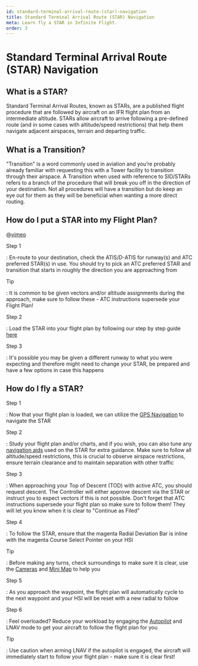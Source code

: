 ```yaml
---
id: standard-terminal-arrival-route-(star)-navigation
title: Standard Terminal Arrival Route (STAR) Navigation
meta: Learn fly a STAR in Infinite Flight.
order: 3
---
```


# Standard Terminal Arrival Route (STAR) Navigation


## What is a STAR?

Standard Terminal Arrival Routes, known as STARs, are a published flight procedure that are followed by aircraft on an IFR flight plan from an intermediate altitude. STARs allow aircraft to arrive following a pre-defined route (and in some cases with altitude/speed restrictions) that help them navigate adjacent airspaces, terrain and departing traffic. 



## What is a Transition?

"Transition" is a word commonly used in aviation and you’re probably already familiar with requesting this with a Tower facility to transition through their airspace. A Transition when used with reference to SID/STARs refers to a branch of the procedure that will break you off in the direction of your destination. Not all procedures will have a transition but do keep an eye out for them as they will be beneficial when wanting a more direct routing.



## How do I put a STAR into my Flight Plan?

@[vimeo](421196015)

Step 1

: En-route to your destination, check the ATIS/D-ATIS for runway(s) and ATC preferred STAR(s) in use. You should try to pick an ATC preferred STAR and transition that starts in roughly the direction you are approaching from



Tip

: It is common to be given vectors and/or altitude assignments during the approach, make sure to follow these - ATC instructions supersede your Flight Plan!



Step 2

: Load the STAR into your flight plan by following our step by step guide [here](/guide/getting-started/pilot-user-interface/navigation#selecting-departure%2C-arrival-and-approach-procedures)



Step 3

: It's possible you may be given a different runway to what you were expecting and therefore might need to change your STAR, be prepared and have a few options in case this happens 



## How do I fly a STAR?

Step 1

: Now that your flight plan is loaded, we can utilize the [GPS Navigation](/guide/getting-started/pilot-user-interface/navigation#gps-navigation) to navigate the STAR



Step 2

: Study your flight plan and/or charts, and if you wish, you can also tune any [navigation aids](/guide/getting-started/pilot-user-interface/navigation#navigation) used on the STAR for extra guidance. Make sure to follow all altitude/speed restrictions, this is crucial to observe airspace restrictions, ensure terrain clearance and to maintain separation with other traffic



Step 3

: When approaching your Top of Descent (TOD) with active ATC, you should request descent. The Controller will either approve descent via the STAR or instruct you to expect vectors if this is not possible. Don't forget that ATC instructions supersede your flight plan so make sure to follow them! They will let you know when it is clear to "Continue as Filed"



Step 4

: To follow the STAR, ensure that the magenta Radial Deviation Bar is inline with the magenta Course Select Pointer on your HSI



Tip

: Before making any turns, check surroundings to make sure it is clear, use the [Cameras](/guide/getting-started/pilot-user-interface/cameras#camera) and [Mini Map](/guide/getting-started/pilot-user-interface/flight-planning#mini-map) to help you



Step 5

: As you approach the waypoint, the flight plan will automatically cycle to the next waypoint and your HSI will be reset with a new radial to follow



Step 6

: Feel overloaded? Reduce your workload by engaging the [Autopilot](/guide/getting-started/pilot-user-interface/autopilot#autopilot) and LNAV mode to get your aircraft to follow the flight plan for you



Tip

: Use caution when arming LNAV if the autopilot is engaged, the aircraft will immediately start to follow your flight plan - make sure it is clear first!